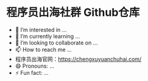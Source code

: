 # 程序员出海社群 Github仓库
- 👀 I’m interested in ...
- 🌱 I’m currently learning ...
- 💞️ I’m looking to collaborate on ...
- 📫 How to reach me ...
- 程序员出海官网：https://chengxuyuanchuhai.com/
- 😄 Pronouns: ...
- ⚡ Fun fact: ...

<!---
chengxuyuanchuhai/chengxuyuanchuhai is a ✨ special ✨ repository because its `README.md` (this file) appears on your GitHub profile.
You can click the Preview link to take a look at your changes.
--->
